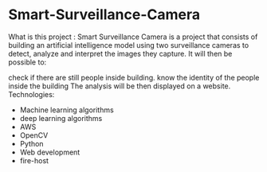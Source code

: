 # Smart-Surveillance-Camera
What is this project : Smart Surveillance Camera is a project that consists of building an artificial intelligence model using two surveillance cameras to detect, analyze and interpret the images they capture. It will then be possible to:

check if there are still people inside building.
know the identity of the people inside the building The analysis will be then displayed on a website.
Technologies:

- Machine learning algorithms
- deep learning algorithms
- AWS
- OpenCV
- Python
- Web development
- fire-host
